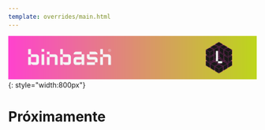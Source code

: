 ```yaml
---
template: overrides/main.html
---
```


![binbash-logo](../assets/images/logos/binbash-leverage-header.png "Binbash"){: style="width:800px"}

# Próximamente
